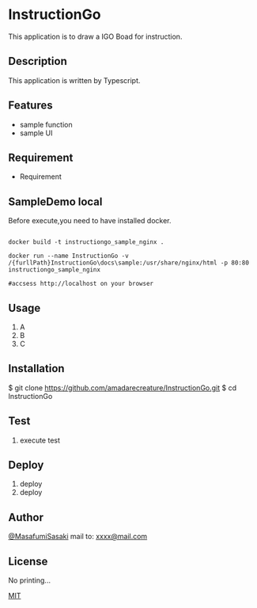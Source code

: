 # InstructionGo

This application is to draw a IGO Boad for instruction.

## Description

This application is written by Typescript.

## Features

- sample function
- sample UI

## Requirement

- Requirement

## SampleDemo local

Before execute,you need to have installed docker.
```

docker build -t instructiongo_sample_nginx .

docker run --name InstructionGo -v /{furllPath}InstructionGo\docs\sample:/usr/share/nginx/html -p 80:80 instructiongo_sample_nginx

#accsess http://localhost on your browser

```

## Usage

1. A
2. B
3. C

## Installation

$ git clone <https://github.com/amadarecreature/InstructionGo.git>
$ cd InstructionGo


## Test

1. execute test

## Deploy

1. deploy
2. deploy

## Author

[@MasafumiSasaki](https://twitter.com/)
mail to: xxxx@mail.com

## License

No printing...

[MIT](http://sample.com)</blockquote>
